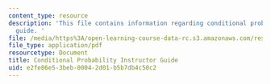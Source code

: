 ```yaml
---
content_type: resource
description: 'This file contains information regarding conditional probability instructor
  guide. '
file: /media/https%3A/open-learning-course-data-rc.s3.amazonaws.com/res-tll-004-stem-concept-videos-fall-2013/e2fe86e53beb00042d01b5b7db4c50c2_MITRES_TLL-004F13_ConGuide.pdf
file_type: application/pdf
resourcetype: Document
title: Conditional Probability Instructor Guide
uid: e2fe86e5-3beb-0004-2d01-b5b7db4c50c2
---
```

